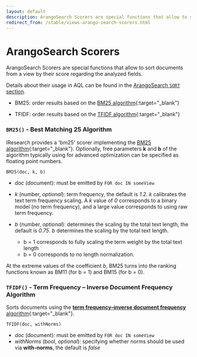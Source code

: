 ```yaml
---
layout: default
description: ArangoSearch Scorers are special functions that allow to sort documents from aview by their score regarding the analyzed fields
redirect_from: /stable/views-arango-search-scorers.html
---
```

ArangoSearch Scorers
====================

ArangoSearch Scorers are special functions that allow to sort documents from a
view by their score regarding the analyzed fields.

Details about their usage in AQL can be found in the
[ArangoSearch `SORT` section](aql/views-arango-search.html#arangosearch-sorting).

- BM25: order results based on the [BM25 algorithm](https://en.wikipedia.org/wiki/Okapi_BM25){:target="_blank"}

- TFIDF: order results based on the [TFIDF algorithm](https://en.wikipedia.org/wiki/TF-IDF){:target="_blank"}

### `BM25()` - Best Matching 25 Algorithm

IResearch provides a 'bm25' scorer implementing the
[BM25 algorithm](https://en.wikipedia.org/wiki/Okapi_BM25){:target="_blank"}. Optionally, free
parameters **k** and **b** of the algorithm typically using for advanced
optimization can be specified as floating point numbers.

`BM25(doc, k, b)`

- *doc* (document): must be emitted by `FOR doc IN someView`

- *k* (number, _optional_): term frequency, the default is _1.2_. *k*
  calibrates the text term frequency scaling. A *k* value of *0* corresponds to
  a binary model (no term frequency), and a large value corresponds to using raw
  term frequency.

- *b* (number, _optional_): determines the scaling by the total text length, the
  default is _0.75_. *b* determines the scaling by the total text length.
  - b = 1 corresponds to fully scaling the term weight by the total text length
  - b = 0 corresponds to no length normalization.

At the extreme values of the coefficient *b*, BM25 turns into the ranking
functions known as BM11 (for b = 1) and BM15 (for b = 0).

### `TFIDF()` - Term Frequency – Inverse Document Frequency Algorithm

Sorts documents using the
[**term frequency–inverse document frequency** algorithm](https://en.wikipedia.org/wiki/TF-IDF){:target="_blank"}.

`TFIDF(doc, withNorms)`

- *doc* (document): must be emitted by `FOR doc IN someView`
- *withNorms* (bool, _optional_): specifying whether norms should be used via
  **with-norms**, the default is _false_
